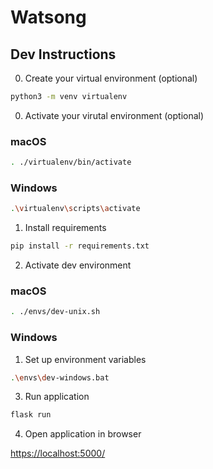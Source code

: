# Watsong

## Dev Instructions

0. Create your virtual environment (optional)

```sh
python3 -m venv virtualenv
```

0. Activate your virutal environment (optional)

### macOS

```sh
. ./virtualenv/bin/activate
```

### Windows

```sh
.\virtualenv\scripts\activate
```

1. Install requirements

```sh
pip install -r requirements.txt
```

2. Activate dev environment

### macOS
```sh
. ./envs/dev-unix.sh
```

### Windows
1. Set up environment variables
```sh
.\envs\dev-windows.bat
```

3. Run application

```sh
flask run
```

4. Open application in browser

[https://localhost:5000/](https://localhost:5000/)
